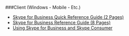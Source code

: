 ###Client (Windows - Mobile - Etc.)
* [Skype for Business Quick Reference Guide (2 Pages)](https://dev.t2mhosted.com/handouts/Quick_Reference_SfB_2015.pdf)
* [Skype for Business Reference Guide (8 Pages)](https://dev.t2mhosted.com/handouts/Reference_SfB_2015.pdf)
* [Using Skype for Business and Skype Consumer](https://dev.t2mhosted.com/handouts/Using_Skype_for_Business_and_Skype_Consumer.pdf)